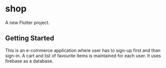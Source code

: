 # shop

A new Flutter project.

## Getting Started

This is an e-commerce application where user has to sign-up first and than sign-in. A cart and list of favourite items is maintained for each user. It uses firebase as a database.
